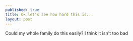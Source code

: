 ```yaml
---
published: true
title: Ok let's see how hard this is...
layout: post
---
```

Could my whole family do this easily?
I think it isn't too bad